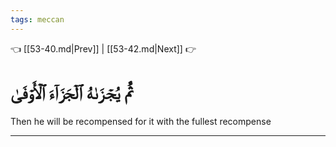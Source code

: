 ```yaml
---
tags: meccan
---
```


👈 [[53-40.md|Prev]] | [[53-42.md|Next]] 👉

# ثُمَّ يُجۡزَىٰهُ ٱلۡجَزَآءَ ٱلۡأَوۡفَىٰ

Then he will be recompensed for it with the fullest recompense

---

